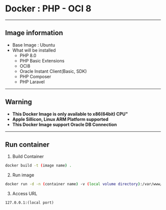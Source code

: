 Docker : PHP - OCI 8
===
***
## Image information
- Base Image : Ubuntu
- What will be installed
    - PHP 8.0
    - PHP Basic Extensions
    - OCI8
    - Oracle Instant Client(Basic, SDK)
    - PHP Composer
    - PHP Laravel
***
## Warning
- **This Docker Image is only available to x86(64bit) CPU"**
- **Apple Sillicon, Linux ARM Platform supported**
- **This Docker Image support Oracle DB Connection**
***
## Run container
1. Build Container

```bash
docker build -t (image name) .
```

2. Run image

```bash
docker run -d -n (container name) -v (local volume directory):/var/www/html -p (local port):80 (image name)
```

3. Access URL

```text 
127.0.0.1:(local port)
```